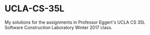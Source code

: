 # UCLA-CS-35L
My solutions for the assignments in Professor Eggert's UCLA CS 35L Software Construction Laboratory Winter 2017 class.
